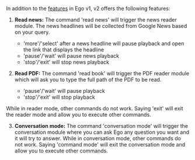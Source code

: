 In addition to the [features](https://github.com/sairaghav/Ego/blob/master/ego_v1/README.md) in Ego v1, v2 offers the following features:

1. **Read news:**
	The command 'read news' will trigger the news reader module. The news headlines will be collected from Google News based on your query.
	- 'more'/'select' after a news headline will pause playback and open the link that displays the headline
	- 'pause'/'wait' will pause news playback
	- 'stop'/'exit' will stop news playback
	
2. **Read PDF:**
	The command 'read book' will trigger the PDF reader module which will ask you to type the full path of the PDF to be read.
	- 'pause'/'wait' will pause playback
	- 'stop'/'exit' will stop playback
	
While in reader mode, other commands do not work. Saying 'exit' will exit the reader mode and allow you to execute other commands.

3. **Conversation mode:**
	The command 'conversation mode' will trigger the conversation module where you can ask Ego any question you want and it will try to answer. While in conversation mode, other commands do not work. Saying 'command mode' will exit the conversation mode and allow you to execute other commands.